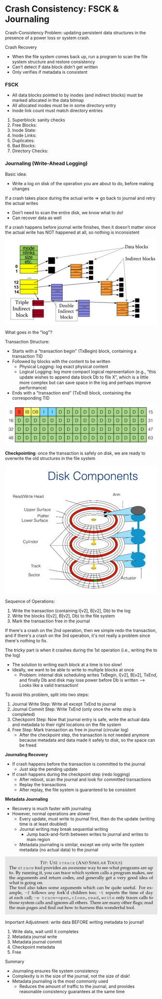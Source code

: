 # Crash Consistency: FSCK & Journaling

Crash-Consistency Problem: updating persistent data structures in the presence of a power loss or system crash.

Crash Recovery

* When the file system comes back up, run a program to scan the file system structure and restore consistency
* Can't detect if data block didn't get written
* Only verifies if metadata is consistent

### FSCK

* All data blocks pointed to by inodes \(and indirect blocks\) must be marked allocated in the data bitmap 
* All allocated inodes must be in some directory entry 
* Inode link count must match directory entries

1. Superblock: sanity checks
2. Free Blocks:
3. Inode State:
4. Inode Links:
5. Duplicates:
6. Bad Blocks:
7. Directory Checks:

### Journaling \(Write-Ahead Logging\)

Basic idea:

* Write a log on disk of the operation you are about to do, before making changes

If a crash takes place during the actual write =&gt; go back to journal and retry the actual writes

* Don’t need to scan the entire disk, we know what to do!
* Can recover data as well

If a crash happens before journal write finishes, then it doesn’t matter since the actual write has NOT happened at all, so nothing is inconsistent

![Linux Ext3 File System](../.gitbook/assets/image%20%284%29.png)

What goes in the "log"?

Transaction Structure:

* Starts with a "transaction begin" \(TxBegin\) block, containing a transaction TID
* Followed by blocks with the content to be written
  * Physical Logging: log exact physical content
  * Logical Logging: log more compact logical representation \(e.g., “this update wishes to append data block Db to ﬁle X”, which is a little more complex but can save space in the log and perhaps improve performance\)
* Ends with a "transaction end" \(TxEnd\) block, containing the corresponding TID

![A Journal Entry](../.gitbook/assets/image%20%2827%29.png)

**Checkpointing**: once the transaction is safely on disk, we are ready to overwrite the old structures in the file system

![Data Journaling Example](../.gitbook/assets/image%20%2826%29.png)

Sequence of Operations:

1. Write the transaction \(containing I\[v2\], B\[v2\], Db\) to the log
2. Write the blocks \(I\[v2\], B\[v2\], Db\) to the file system
3. Mark the transaction free in the journal

If there's a crash on the 2nd operation, then we simple redo the transaction, and if there's a crash on the 3rd operation, it's not really a problem since there's nothing to fix.

The tricky part is when it crashes during the 1st operation \(i.e., writing the to the log\)

* The solution to writing each block at a time is too slow!
* Ideally, we want to be able to write to multiple blocks at once
  * Problem: internal disk scheduling writes TxBegin, I\[v2\], B\[v2\], TxEnd, and finally Db and disk may lose power before Db is written --&gt; Looks like a valid transaction!

To avoid this problem, split into two steps:

1. Journal Write Step: Write all except TxEnd to journal
2. Journal Commit Step: Write TxEnd \(only once the write step is completed\)
3. Checkpoint Step: Now that journal entry is safe, write the actual data and metadata to their right locations on the file system
4. Free Step: Mark transaction as free in journal \(circular log\)
   * After the checkpoint step, the transaction is not needed anymore because metadata and data made it safely to disk, so the space can be freed

**Journaling Recovery**

* If crash happens before the transaction is committed to the journal
  * Just skip the pending update
* If crash happens during the checkpoint step \(redo logging\)
  * After reboot, scan the journal and look for committed transactions
  * Replay the transactions
  * After replay, the file system is guaranteed to be consistent

**Metadata Journaling**

* Recovery is much faster with journaling
* However, normal operations are slower
  * Every update, must write to journal first, then do the update \(writing time is at least doubled\)
  * Journal writing may break sequential writing
    * Jump back-and-forth between writes to journal and writes to main region
  * Metadata journaling is similar, except we only write file system metadata \(no actual data\) to the journal

![Metadata Journal](../.gitbook/assets/image%20%287%29.png)

Important Adjustment: write data BEFORE writing metadata to journal!

1. Write data, wait until it completes
2. Metadata journal write
3. Metadata journal commit
4. Checkpoint metadata
5. Free

Summary

* Journaling ensures file system consistency
* Complexity is in the size of the journal, not the size of disk!
* Metadata journaling is the most commonly used
  * Reduces the amount of traffic to the journal, and provides reasonable consistency guarantees at the same time

